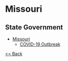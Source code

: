 # Missouri

## State Government

* [Missouri](https://www.mo.gov/)
  * [COVID-19 Outbreak](https://health.mo.gov/living/healthcondiseases/communicable/novel-coronavirus/)

[<< Back](README.md)
